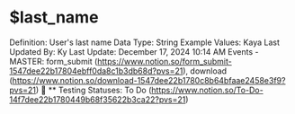 # $last_name

Definition: User's last name
Data Type: String
Example Values: Kaya
Last Updated By: Ky 
Last Update: December 17, 2024 10:14 AM
Events - MASTER: form_submit (https://www.notion.so/form_submit-1547dee22b17804ebff0da8c1b3db68d?pvs=21), download (https://www.notion.so/download-1547dee22b1780c8b64bfaae2458e3f9?pvs=21)
🚥 ** Testing Statuses: To Do (https://www.notion.so/To-Do-14f7dee22b1780449b68f35622b3ca22?pvs=21)